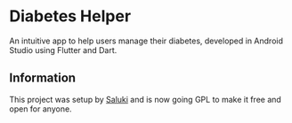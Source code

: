 # Diabetes Helper

An intuitive app to help users manage their diabetes, developed in Android Studio using Flutter and Dart.

## Information

This project was setup by [Saluki](https://github.com/iSaluki) and is now going GPL to make it free and open for anyone.

